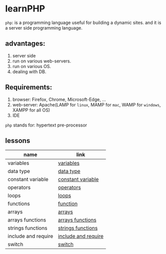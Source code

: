 # learnPHP
`php`: is a programming language useful for building a dynamic sites. and it is a server side programming language.

## advantages:
1. server side
2. run on various web-servers.
3. run on various OS.
4. dealing with DB.

## Requirements:
1. browser: Firefox, Chrome, Microsoft-Edge, ...
2. web-server: Apache(LAMP for `linux`, MAMP for `mac`, WAMP for `windows`, XAMPP for all OS)
3. IDE

`php` stands for: hypertext pre-processor
## lessons
| name      | link | 
| --------- | ---- | 
| variables | [variables](notes/variables.md) | 
| data type | [data type](notes/data_type_lesson.md) | 
| constant variable | [constant variable](notes/constant_lesson.md) | 
| operators | [operators](notes/php_operators.md) | 
| loops | [loops](notes/loops.md) | 
| functions | [function](notes/function.md) | 
| arrays | [arrays](notes/arrays.md) | 
| arrays functions | [arrays functions](notes/arrays.md#arrays-function-most-popular) | 
| strings functions | [strings functions](notes/string_functions.md) | 
| include and require | [include and require](notes/control_structure.md) | 
| switch | [switch](notes/switch.md) | 
